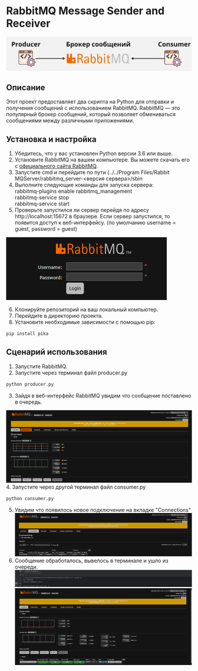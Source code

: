 # RabbitMQ Message Sender and Receiver

![Project Image](Logo.png)

## Описание

Этот проект предоставляет два скрипта на Python для отправки и получения сообщений с использованием RabbitMQ. RabbitMQ — это популярный брокер сообщений, который позволяет обмениваться сообщениями между различными приложениями.

## Установка и настройка
1. Убедитесь, что у вас установлен Python версии 3.6 или выше.
2. Установите RabbitMQ на вашем компьютере. Вы можете скачать его с [официального сайта RabbitMQ](https://www.rabbitmq.com/download.html).
3. Запустите cmd и перейдите по пути (../../Program Files/Rabbit MQServer/rabbitmq_server-<версия сервера>/sbin
4. Выполните следующие команды для запуска сервера:  
rabbitmq-plugins enable rabbitmq_management  
rabbitmq-service stop  
rabbitmq-service start  
5. Проверьте запустился ли сервер перейдя по адресу http://localhost:15672 в браузере. Если сервер запустился, то 
появится доступ к веб-интерфейсу. (по умолчанию username = guest, password = guest)

![img.png](Login.png)

6. Клонируйте репозиторий на ваш локальный компьютер.
7. Перейдите в директорию проекта.
8. Установите необходимые зависимости с помощью pip:
```bash
pip install pika
```

## Сценарий использования
1. Запустите RabbitMQ.
2. Запустите через терминал файл producer.py
```bash
python producer.py
```
3. Зайдя в веб-интерфейс RabbitMQ увидим что сообщение поставлено в очередь.

![img_1.png](Queue.png)
4. Запустите через другой терминал файл consumer.py
```bash
python consumer.py
```
5. Увидим что появилось новое подключение на вкладке "Connections" 
![Connections.png](Connections.png)
6. Сообщение обработалось, вывелось в терминале и ушло из очереди.
![img_4.png](Terminal.png)
![NoQueue.png](NoQueue.png)